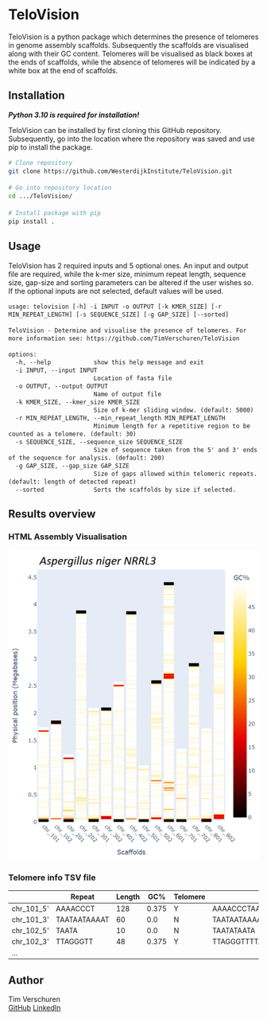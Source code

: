 # TeloVision

TeloVision is a python package which determines the presence of telomeres in genome assembly scaffolds. Subsequently the scaffolds are visualised along with their GC content. Telomeres will be visualised as black boxes at the ends of scaffolds, while the absence of telomeres will be indicated by a white box at the end of scaffolds. 

## Installation

***Python 3.10 is required for installation!***

TeloVision can be installed by first cloning this GitHub repository. Subsequently, go into the location where the repository was saved and use pip to install the package.
```bash
# Clone repository
git clone https://github.com/WesterdijkInstitute/TeloVision.git

# Go into repository location
cd .../TeloVision/

# Install package with pip
pip install .
```

## Usage

TeloVision has 2 required inputs and 5 optional ones. An input and output file are required, while the k-mer size, minimum repeat length, sequence size, gap-size and sorting parameters can be altered if the user wishes so. If the optional inputs are not selected, default values will be used. 
```
usage: telovision [-h] -i INPUT -o OUTPUT [-k KMER_SIZE] [-r MIN_REPEAT_LENGTH] [-s SEQUENCE_SIZE] [-g GAP_SIZE] [--sorted]

TeloVision - Determine and visualise the presence of telomeres. For more information see: https://github.com/TimVerschuren/TeloVision

options:
  -h, --help            show this help message and exit
  -i INPUT, --input INPUT
                        Location of fasta file
  -o OUTPUT, --output OUTPUT
                        Name of output file
  -k KMER_SIZE, --kmer_size KMER_SIZE
                        Size of k-mer sliding window. (default: 5000)
  -r MIN_REPEAT_LENGTH, --min_repeat_length MIN_REPEAT_LENGTH
                        Minimum length for a repetitive region to be counted as a telomere. (default: 30)
  -s SEQUENCE_SIZE, --sequence_size SEQUENCE_SIZE
                        Size of sequence taken from the 5' and 3' ends of the sequence for analysis. (default: 200)
  -g GAP_SIZE, --gap_size GAP_SIZE
                        Size of gaps allowed within telomeric repeats. (default: length of detected repeat)
  --sorted              Sorts the scaffolds by size if selected.
```
## Results overview
### HTML Assembly Visualisation
![alt text](https://github.com/WesterdijkInstitute/TeloVision/blob/main/Examples/Aspni_NRRL3.png)

### Telomere info TSV file
|          | Repeat |	Length |	GC% |	Telomere |	Repetitive Sequence |
|----------|--------|--------|------|----------|----------------------|
|chr_101_5'|AAAACCCT|128|0.375|Y|AAAACCCTAAAACCCTAAAACCCTAAAACCCTAAAACCCTAAAACCCTAAAAACCCTAAACCCTAAAACCCTAAAACCCTAAAACCCTAAAACCCTAAAAACCCTAAAACCCTAAAACCCTAAACCCT|
|chr_101_3'|TAATAATAAAAT|60|0.0|N|TAATAATAAAATTAATAATAAAATTAATAATAAAATTAATAATAAAATTAATAATAAAAT|
|chr_102_5'|TAATA|10|0.0|N|TAATATAATA|
|chr_102_3'|TTAGGGTT|48|0.375|Y|TTAGGGTTTTAGGGTTTTAGGGTTTTAGGGTTTTAGGGTTTTAGGGTT|
|...|

## Author
Tim Verschuren <br/>
[GitHub](https://github.com/TimVerschuren)
[LinkedIn](https://www.linkedin.com/in/tim-verschuren-27082919b/)
